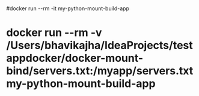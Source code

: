 #

#docker run --rm -it my-python-mount-build-app 


# docker run --rm -v /Users/bhavikajha/IdeaProjects/testappdocker/docker-mount-bind/servers.txt:/myapp/servers.txt my-python-mount-build-app

